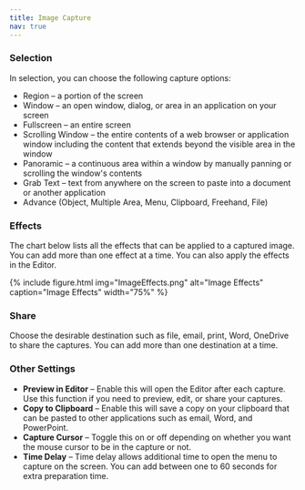 ```yaml
---
title: Image Capture
nav: true 
---
```


### Selection

In selection, you can choose the following capture options:
- Region – a portion of the screen
- Window – an open window, dialog, or area in an application on your screen
- Fullscreen – an entire screen
- Scrolling Window – the entire contents of a web browser or application window including the content that extends beyond the visible area in the window
- Panoramic – a continuous area within a window by manually panning or scrolling the window's contents
- Grab Text – text from anywhere on the screen to paste into a document or another application 
- Advance (Object, Multiple Area, Menu, Clipboard, Freehand, File) 

### Effects

The chart below lists all the effects that can be applied to a captured image. You can add more than one effect at a time. You can also apply the effects in the Editor. 

{% include figure.html img="ImageEffects.png" alt="Image Effects" caption="Image Effects" width="75%" %}

### Share

Choose the desirable destination such as file, email, print, Word, OneDrive to share the captures. You can add more than one destination at a time.

### Other Settings
- **Preview in Editor** – Enable this will open the Editor after each capture. Use this function if you need to preview, edit, or share your captures.
- **Copy to Clipboard** – Enable this will save a copy on your clipboard that can be pasted to other applications such as email, Word, and PowerPoint.
- **Capture Cursor** – Toggle this on or off depending on whether you want the mouse cursor to be in the capture or not. 
- **Time Delay** – Time delay allows additional time to open the menu to capture on the screen. You can add between one to 60 seconds for extra preparation time. 
